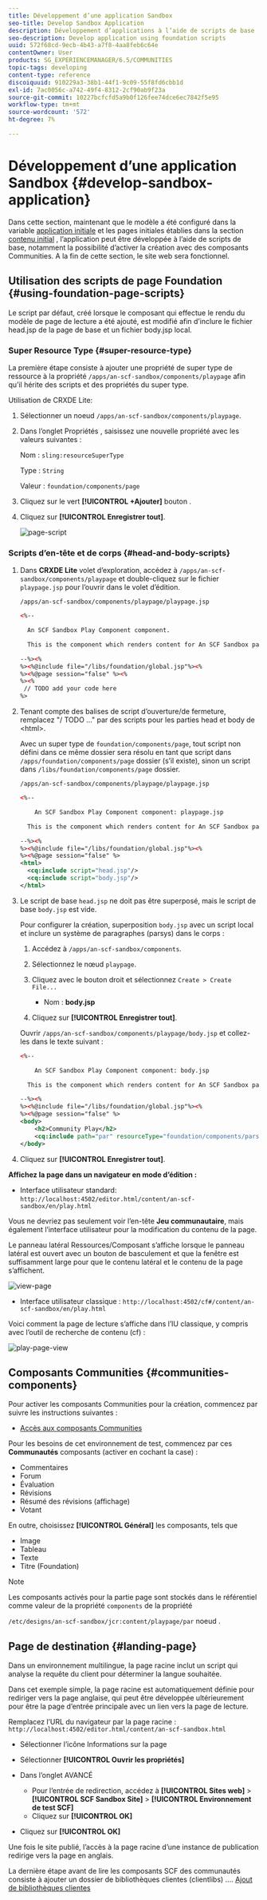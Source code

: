 ```yaml
---
title: Développement d’une application Sandbox
seo-title: Develop Sandbox Application
description: Développement d’applications à l’aide de scripts de base
seo-description: Develop application using foundation scripts
uuid: 572f68cd-9ecb-4b43-a7f8-4aa8feb6c64e
contentOwner: User
products: SG_EXPERIENCEMANAGER/6.5/COMMUNITIES
topic-tags: developing
content-type: reference
discoiquuid: 910229a3-38b1-44f1-9c09-55f8fd6cbb1d
exl-id: 7ac0056c-a742-49f4-8312-2cf90ab9f23a
source-git-commit: 10227bcfcfd5a9b0f126fee74dce6ec7842f5e95
workflow-type: tm+mt
source-wordcount: '572'
ht-degree: 7%

---
```


# Développement d’une application Sandbox  {#develop-sandbox-application}

Dans cette section, maintenant que le modèle a été configuré dans la variable [application initiale](initial-app.md) et les pages initiales établies dans la section [contenu initial](initial-content.md) , l’application peut être développée à l’aide de scripts de base, notamment la possibilité d’activer la création avec des composants Communities. A la fin de cette section, le site web sera fonctionnel.

## Utilisation des scripts de page Foundation {#using-foundation-page-scripts}

Le script par défaut, créé lorsque le composant qui effectue le rendu du modèle de page de lecture a été ajouté, est modifié afin d’inclure le fichier head.jsp de la page de base et un fichier body.jsp local.

### Super Resource Type {#super-resource-type}

La première étape consiste à ajouter une propriété de super type de ressource à la propriété `/apps/an-scf-sandbox/components/playpage` afin qu’il hérite des scripts et des propriétés du super type.

Utilisation de CRXDE Lite:

1. Sélectionner un noeud `/apps/an-scf-sandbox/components/playpage`.
1. Dans l’onglet Propriétés , saisissez une nouvelle propriété avec les valeurs suivantes :

   Nom : `sling:resourceSuperType`

   Type : `String`

   Valeur : `foundation/components/page`

1. Cliquez sur le vert **[!UICONTROL +Ajouter]** bouton .
1. Cliquez sur **[!UICONTROL Enregistrer tout]**.

   ![page-script](assets/page-script.png)

### Scripts d’en-tête et de corps {#head-and-body-scripts}

1. Dans **CRXDE Lite** volet d’exploration, accédez à `/apps/an-scf-sandbox/components/playpage` et double-cliquez sur le fichier `playpage.jsp` pour l’ouvrir dans le volet d’édition.

   `/apps/an-scf-sandbox/components/playpage/playpage.jsp`

   ```xml
   <%--
   
     An SCF Sandbox Play Component component.
   
     This is the component which renders content for An SCF Sandbox page.
   
   --%><%
   %><%@include file="/libs/foundation/global.jsp"%><%
   %><%@page session="false" %><%
   %><%
    // TODO add your code here
   %>
   ```

1. Tenant compte des balises de script d’ouverture/de fermeture, remplacez &quot;/ TODO ...&quot; par des scripts pour les parties head et body de &lt;html>.

   Avec un super type de `foundation/components/page`, tout script non défini dans ce même dossier sera résolu en tant que script dans `/apps/foundation/components/page` dossier (s’il existe), sinon un script dans `/libs/foundation/components/page` dossier.

   `/apps/an-scf-sandbox/components/playpage/playpage.jsp`

   ```xml
   <%--
   
       An SCF Sandbox Play Component component: playpage.jsp
   
     This is the component which renders content for An SCF Sandbox page.
   
   --%><%
   %><%@include file="/libs/foundation/global.jsp"%><%
   %><%@page session="false" %>
   <html>
     <cq:include script="head.jsp"/>
     <cq:include script="body.jsp"/>
   </html>
   ```

1. Le script de base `head.jsp` ne doit pas être superposé, mais le script de base `body.jsp` est vide.

   Pour configurer la création, superposition `body.jsp` avec un script local et inclure un système de paragraphes (parsys) dans le corps :

   1. Accédez à `/apps/an-scf-sandbox/components`.
   1. Sélectionnez le nœud `playpage`.
   1. Cliquez avec le bouton droit et sélectionnez `Create > Create File...`

      * Nom : **body.jsp**

   1. Cliquez sur **[!UICONTROL Enregistrer tout]**.

   Ouvrir `/apps/an-scf-sandbox/components/playpage/body.jsp` et collez-les dans le texte suivant :

   ```xml
   <%--
   
       An SCF Sandbox Play Component component: body.jsp
   
     This is the component which renders content for An SCF Sandbox page.
   
   --%><%
   %><%@include file="/libs/foundation/global.jsp"%><%
   %><%@page session="false" %>
   <body>
       <h2>Community Play</h2>
       <cq:include path="par" resourceType="foundation/components/parsys" />
   </body>
   ```

1. Cliquez sur **[!UICONTROL Enregistrer tout]**.

**Affichez la page dans un navigateur en mode d’édition :**

* Interface utilisateur standard: `http://localhost:4502/editor.html/content/an-scf-sandbox/en/play.html`

Vous ne devriez pas seulement voir l’en-tête **Jeu communautaire**, mais également l’interface utilisateur pour la modification du contenu de la page.

Le panneau latéral Ressources/Composant s’affiche lorsque le panneau latéral est ouvert avec un bouton de basculement et que la fenêtre est suffisamment large pour que le contenu latéral et le contenu de la page s’affichent.

![view-page](assets/view-page.png)

* Interface utilisateur classique : `http://localhost:4502/cf#/content/an-scf-sandbox/en/play.html`

Voici comment la page de lecture s’affiche dans l’IU classique, y compris avec l’outil de recherche de contenu (cf) :

![play-page-view](assets/play-page-view.png)

## Composants Communities {#communities-components}

Pour activer les composants Communities pour la création, commencez par suivre les instructions suivantes :

* [Accès aux composants Communities](basics.md#accessing-communities-components)

Pour les besoins de cet environnement de test, commencez par ces **Communautés** composants (activer en cochant la case) :

* Commentaires
* Forum
* Évaluation
* Révisions
* Résumé des révisions (affichage)
* Votant

En outre, choisissez **[!UICONTROL Général]** les composants, tels que

* Image
* Tableau
* Texte
* Titre (Foundation)

>[!NOTE]
>
>Les composants activés pour la partie page sont stockés dans le référentiel comme valeur de la propriété `components` de la propriété
>
>`/etc/designs/an-scf-sandbox/jcr:content/playpage/par` noeud .

## Page de destination {#landing-page}

Dans un environnement multilingue, la page racine inclut un script qui analyse la requête du client pour déterminer la langue souhaitée.

Dans cet exemple simple, la page racine est automatiquement définie pour rediriger vers la page anglaise, qui peut être développée ultérieurement pour être la page d’entrée principale avec un lien vers la page de lecture.

Remplacez l’URL du navigateur par la page racine : `http://localhost:4502/editor.html/content/an-scf-sandbox.html`

* Sélectionner l’icône Informations sur la page
* Sélectionner **[!UICONTROL Ouvrir les propriétés]**
* Dans l’onglet AVANCÉ

   * Pour l’entrée de redirection, accédez à **[!UICONTROL Sites web]** > **[!UICONTROL SCF Sandbox Site]** > **[!UICONTROL Environnement de test SCF]**
   * Cliquez sur **[!UICONTROL OK]**

* Cliquez sur **[!UICONTROL OK]**

Une fois le site publié, l’accès à la page racine d’une instance de publication redirige vers la page en anglais.

La dernière étape avant de lire les composants SCF des communautés consiste à ajouter un dossier de bibliothèques clientes (clientlibs) .... [Ajout de bibliothèques clientes](add-clientlibs.md)
